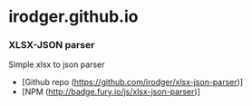 # irodger.github.io
### XLSX-JSON parser
Simple xlsx to json parser 
* [Github repo (https://github.com/irodger/xlsx-json-parser)]
* [NPM (http://badge.fury.io/js/xlsx-json-parser)]
